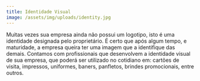 ```yaml
---
title: Identidade Visual
image: /assets/img/uploads/identity.jpg
---
```


Muitas vezes sua empresa ainda não possui um logotipo, isto é uma identidade designada pelo proprietário. É certo que após algum tempo, e maturidade, a empresa queira ter uma imagem que a identifique das demais.
Contamos com profissionais que desenvolvem a identidade visual de sua empresa, que poderá ser utilizado no cotidiano em: cartões de visita, impressos, uniformes, baners, panfletos, brindes promocionais, entre outros.